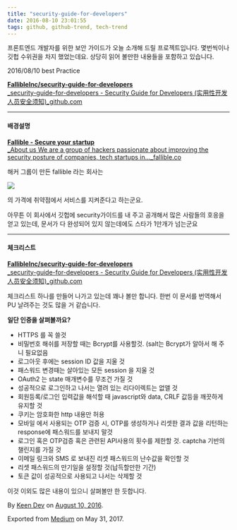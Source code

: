 ```yaml
---
title: "security-guide-for-developers"
date: 2016-08-10 23:01:55
tags: github, github-trend, tech-trend 
---
```



프론트엔드 개발자를 위한 보안 가이드가 오늘 소개해 드릴 프로젝트입니다. 몇번씩이나 깃헙 수위권을 차지 했었는데요. 상당히 읽어 볼만한 내용들을 포함하고 있습니다.

2016/08/10 best Practice

[**FallibleInc/security-guide-for-developers**  
_security-guide-for-developers - Security Guide for Developers (实用性开发人员安全须知)_github.com][anchor0][][anchor1]

---

#### 배경설명

[**Fallible - Secure your startup**  
_About us We are a group of hackers passionate about improving the security posture of companies, tech startups in..._fallible.co][anchor2][][anchor3]

해커 그룹이 만든 fallible 라는 회사는

![][image0]

의 가격에 취약점에서 서비스를 지켜준다고 하는군요.

아무튼 이 회사에서 깃헙에 security가이드를 내 주고 공개해서 많은 사람들의 호응을 얻고 있는데, 문서가 다 완성되어 있지 않는데에도 스타가 1만개가 넘는군요

---

#### 체크리스트

[**FallibleInc/security-guide-for-developers**  
_security-guide-for-developers - Security Guide for Developers (实用性开发人员安全须知)_github.com][anchor4][][anchor5]

체크리스트 하나를 만들어 나가고 있는데 꽤나 볼만 합니다. 한번 이 문서를 번역해서 PU 날려주는 것도 많을 거 같습니다.

**일단 인증을 살펴볼까요?**

* HTTPS 를 꼭 쓸것
* 비밀번호 해쉬를 저장할 때는 Bcrypt를 사용할것. (salt는 Bcrypt가 알아서 해 주니 필요없음
* 로그아웃 후에는 session ID 값을 지울 것
* 패스워드 변경때는 살아있는 모든 session 을 지울 것
* OAuth2 는 state 매개변수를 무조건 가질 것
* 성공적으로 로그인하고 나서는 열려 있는 리다이렉트는 없앨 것
* 회원등록/로그인 입력값을 해석할 때 javascript와 data, CRLF 값등을 깨끗하게 유지할 것
* 쿠키는 암호화한 http 내용만 허용
* 모바일 에서 사용되는 OTP 검증 시, OTP를 생성하거나 리셋한 결과 값을 리턴하는 response에 패스워드를 보내지 말것
* 로그인 혹은 OTP검증 혹은 관련된 API사용의 횟수를 제한할 것. captcha 기반의 챌린지를 가질 것
* 이메일 링크와 SMS 로 보내진 리셋 패스워드의 난수값을 확인할 것
* 리셋 패스워드의 만기일을 설정할 것(납득할만한 기간)
* 토큰 값이 성공적으로 사용되고 나서는 삭제할 것

이것 이외도 많은 내용이 있으니 살펴볼만 한 듯합니다.

By [Keen Dev][anchor6] on [August 10, 2016][anchor7].

Exported from [Medium][anchor8] on May 31, 2017\.


[anchor0]: https://github.com/FallibleInc/security-guide-for-developers "https://github.com/FallibleInc/security-guide-for-developers"
[anchor1]: https://github.com/FallibleInc/security-guide-for-developers
[anchor2]: https://fallible.co/ "https://fallible.co/"
[anchor3]: https://fallible.co/
[anchor4]: https://github.com/FallibleInc/security-guide-for-developers/blob/master/security-checklist.md "https://github.com/FallibleInc/security-guide-for-developers/blob/master/security-checklist.md"
[anchor5]: https://github.com/FallibleInc/security-guide-for-developers/blob/master/security-checklist.md
[anchor6]: https://medium.com/@keendev
[anchor7]: https://medium.com/p/5bdef1d0feb4
[anchor8]: https://medium.com


[image0]: /images/1*xYBVRvNvwE3LKISwLYSLFQ.pn